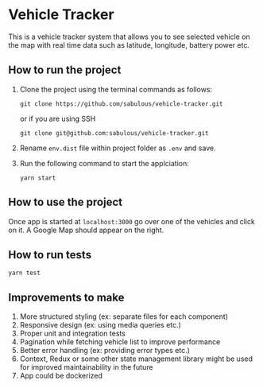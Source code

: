# Vehicle Tracker

This is a vehicle tracker system that allows you to see selected vehicle on the map with real time data such as latitude, longitude, battery power etc.

## How to run the project

1. Clone the project using the terminal commands as follows:

    `git clone https://github.com/sabulous/vehicle-tracker.git`
    
    or if you are using SSH
    
    `git clone git@github.com:sabulous/vehicle-tracker.git`

2. Rename `env.dist` file within project folder as `.env` and save.

3. Run the following command to start the applciation:

    `yarn start`
    
## How to use the project

Once app is started at `localhost:3000` go over one of the vehicles and click on it. A Google Map should appear on the right.

## How to run tests

    yarn test

## Improvements to make

1. More structured styling (ex: separate files for each component)
2. Responsive design (ex: using media queries etc.)
3. Proper unit and integration tests
4. Pagination while fetching vehicle list to improve performance
5. Better error handling (ex: providing error types etc.)
6. Context, Redux or some other state management library might be used for improved maintainability in the future
7. App could be dockerized

